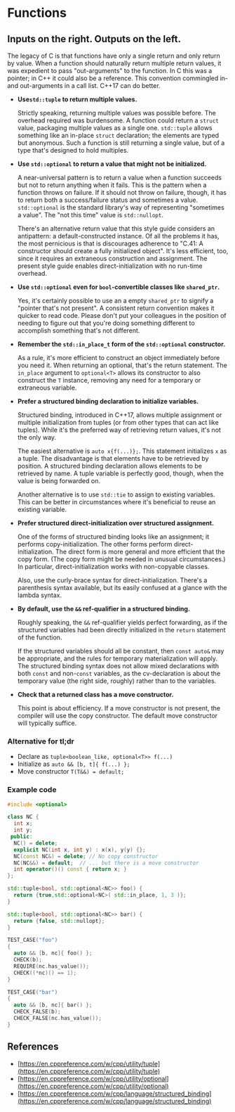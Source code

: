 # Functions

## Inputs on the right. Outputs on the left.

The legacy of C is that functions have only a single return and only return by
value. When a function should naturally return multiple return values, it was
expedient to pass "out-arguments" to the function. In C this was a pointer; in
C++ it could also be a reference. This convention commingled in- and
out-arguments in a call list. C++17 can do better.

* **Use`std::tuple` to return multiple values.**

    Strictly speaking, returning multiple values was possible before. The overhead
    required was burdensome. A function could return a `struct` value, packaging
    multiple values as a single one. `std::tuple` allows something like an in-place
    `struct` declaration; the elements are typed but anonymous. Such a function is
    still returning a single value, but of a type that's designed to hold multiples.

* **Use `std::optional` to return a value that might not be initialized.**

    A near-universal pattern is to return a value when a function succeeds but not
    to return anything when it fails. This is the pattern when a function throws on
    failure. If it should not throw on failure, though, it has to return both a
    success/failure status and sometimes a value. `std::optional` is the standard
    library's way of representing "sometimes a value". The "not this time" value is
    `std::nullopt`.

    There's an alternative return value that this style guide considers an
    antipattern: a default-constructed instance. Of all the problems it has, the
    most pernicious is that is discourages adherence to "C.41: A constructor should
    create a fully initialized object". It's less efficient, too, since it requires
    an extraneous construction and assignment. The present style guide enables
    direct-initialization with no run-time overhead.

* **Use `std::optional` even for `bool`-convertible classes like `shared_ptr`.**

    Yes, it's certainly possible to use an a empty `shared_ptr` to signify a
    "pointer that's not present". A consistent return convention makes it quicker to
    read code. Please don't put your colleagues in the position of needing to figure
    out that you're doing something different to accomplish something that's not
    different.

* **Remember the `std::in_place_t` form of the `std::optional` constructor.**

  As a rule, it's more efficient to construct an object immediately before you
  need it. When returning an optional, that's the return statement. The `in_place`
  argument to `optional<T>` allows its constructor to also construct the `T`
  instance, removing any need for a temporary or extraneous variable.

* **Prefer a structured binding declaration to initialize variables.**

    Structured binding, introduced in C++17, allows multiple assignment or multiple
    initialization from tuples (or from other types that can act like tuples). While
    it's the preferred way of retrieving return values, it's not the only way.
    
    The easiest alternative is `auto x{f(...)};`. This statement initializes `x` as
    a tuple. The disadvantage is that elements have to be retrieved by position. A
    structured binding declaration allows elements to be retrieved by name. A tuple
    variable is perfectly good, though, when the value is being forwarded on.
    
    Another alternative is to use `std::tie` to assign to existing variables. This
    can be better in circumstances where it's beneficial to reuse an existing
    variable.

* **Prefer structured direct-initialization over structured assignment.**

    One of the forms of structured binding looks like an assignment; it performs
    copy-initialization. The other forms perform direct-initialization. The direct
    form is more general and more efficient that the copy form. (The copy form 
    might be needed in unusual circumstances.) In particular, direct-initialization
    works with non-copyable classes.
    
    Also, use the curly-brace syntax for direct-initialization. There's a
    parenthesis syntax available, but its easily confused at a glance with the
    lambda syntax.

* **By default, use the `&&` ref-qualifier in a structured binding.**

    Roughly speaking, the `&&` ref-qualifier yields perfect forwarding, as if the
    structured variables had been directly initialized in the `return` statement of
    the function.

    If the structured variables should all be constant, then `const auto&` may be
    appropriate, and the rules for temporary materialization will apply. The
    structured binding syntax does not allow mixed declarations with both `const`
    and non-`const` variables, as the cv-declaration is about the temporary value
    (the right side, roughly) rather than to the variables.

* **Check that a returned class has a move constructor.**

    This point is about efficiency. If a move constructor is not present, the
    compiler will use the copy constructor. The default move constructor will
    typically suffice.

### Alternative for tl;dr

* Declare as `tuple<boolean_like, optional<T>> f(...)`
* Initialize as `auto && [b, t]{ f(...) };`
* Move constructor `T(T&&) = default;`

### Example code

```c++
#include <optional>

class NC {
  int x;
  int y;
 public:
  NC() = delete;
  explicit NC(int x, int y) : x(x), y(y) {};
  NC(const NC&) = delete; // No copy constructor
  NC(NC&&) = default;  // ... but there is a move constructor
  int operator()() const { return x; }
};

std::tuple<bool, std::optional<NC>> foo() {
  return {true,std::optional<NC>( std::in_place, 1, 3 )};
}

std::tuple<bool, std::optional<NC>> bar() {
  return {false, std::nullopt};
}

TEST_CASE("foo")
{
  auto && [b, nc]{ foo() };
  CHECK(b);
  REQUIRE(nc.has_value());
  CHECK((*nc)() == 1);
}

TEST_CASE("bar")
{
  auto && [b, nc]{ bar() };
  CHECK_FALSE(b);
  CHECK_FALSE(nc.has_value());
}
```

## References

* [https://en.cppreference.com/w/cpp/utility/tuple](https://en.cppreference.com/w/cpp/utility/tuple)
* [https://en.cppreference.com/w/cpp/utility/optional](https://en.cppreference.com/w/cpp/utility/optional)
* [https://en.cppreference.com/w/cpp/language/structured_binding](https://en.cppreference.com/w/cpp/language/structured_binding)

